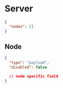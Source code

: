 # Server

```json
{
  "nodes": []
}
```

## Node

```json
{
  "type": "payload",
  "disabled": false

  // node specific field
}
```
